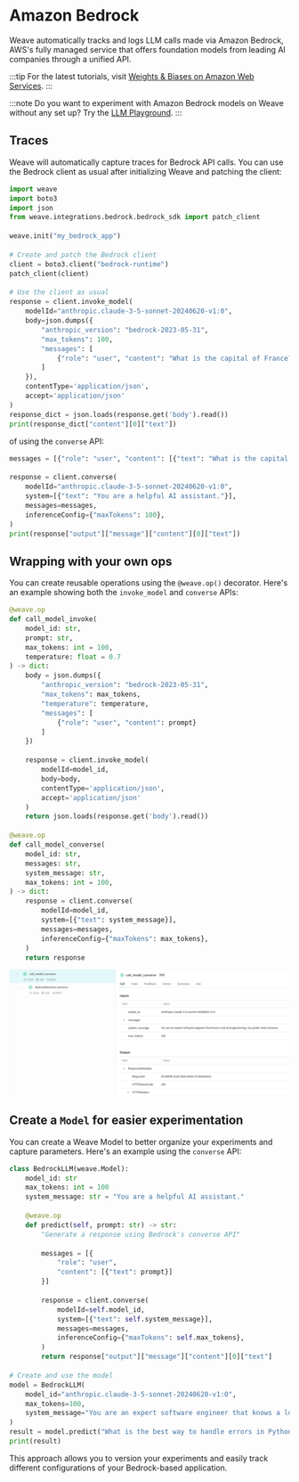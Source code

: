 # Amazon Bedrock

Weave automatically tracks and logs LLM calls made via Amazon Bedrock, AWS's fully managed service that offers foundation models from leading AI companies through a unified API.

:::tip
For the latest tutorials, visit [Weights & Biases on Amazon Web Services](https://wandb.ai/site/partners/aws/).
:::

:::note
Do you want to experiment with Amazon Bedrock models on Weave without any set up? Try the [LLM Playground](../tools/playground.md).
:::

## Traces

Weave will automatically capture traces for Bedrock API calls. You can use the Bedrock client as usual after initializing Weave and patching the client:

```python
import weave
import boto3
import json
from weave.integrations.bedrock.bedrock_sdk import patch_client

weave.init("my_bedrock_app")

# Create and patch the Bedrock client
client = boto3.client("bedrock-runtime")
patch_client(client)

# Use the client as usual
response = client.invoke_model(
    modelId="anthropic.claude-3-5-sonnet-20240620-v1:0",
    body=json.dumps({
        "anthropic_version": "bedrock-2023-05-31",
        "max_tokens": 100,
        "messages": [
            {"role": "user", "content": "What is the capital of France?"}
        ]
    }),
    contentType='application/json',
    accept='application/json'
)
response_dict = json.loads(response.get('body').read())
print(response_dict["content"][0]["text"])
```

of using the `converse` API:

```python
messages = [{"role": "user", "content": [{"text": "What is the capital of France?"}]}]

response = client.converse(
    modelId="anthropic.claude-3-5-sonnet-20240620-v1:0",
    system=[{"text": "You are a helpful AI assistant."}],
    messages=messages,
    inferenceConfig={"maxTokens": 100},
)
print(response["output"]["message"]["content"][0]["text"])

```

## Wrapping with your own ops

You can create reusable operations using the `@weave.op()` decorator. Here's an example showing both the `invoke_model` and `converse` APIs:

```python
@weave.op
def call_model_invoke(
    model_id: str,
    prompt: str,
    max_tokens: int = 100,
    temperature: float = 0.7
) -> dict:
    body = json.dumps({
        "anthropic_version": "bedrock-2023-05-31",
        "max_tokens": max_tokens,
        "temperature": temperature,
        "messages": [
            {"role": "user", "content": prompt}
        ]
    })

    response = client.invoke_model(
        modelId=model_id,
        body=body,
        contentType='application/json',
        accept='application/json'
    )
    return json.loads(response.get('body').read())

@weave.op
def call_model_converse(
    model_id: str,
    messages: str,
    system_message: str,
    max_tokens: int = 100,
) -> dict:
    response = client.converse(
        modelId=model_id,
        system=[{"text": system_message}],
        messages=messages,
        inferenceConfig={"maxTokens": max_tokens},
    )
    return response
```

![](./imgs/bedrock_converse.png)

## Create a `Model` for easier experimentation

You can create a Weave Model to better organize your experiments and capture parameters. Here's an example using the `converse` API:

```python
class BedrockLLM(weave.Model):
    model_id: str
    max_tokens: int = 100
    system_message: str = "You are a helpful AI assistant."

    @weave.op
    def predict(self, prompt: str) -> str:
        "Generate a response using Bedrock's converse API"
        
        messages = [{
            "role": "user",
            "content": [{"text": prompt}]
        }]

        response = client.converse(
            modelId=self.model_id,
            system=[{"text": self.system_message}],
            messages=messages,
            inferenceConfig={"maxTokens": self.max_tokens},
        )
        return response["output"]["message"]["content"][0]["text"]

# Create and use the model
model = BedrockLLM(
    model_id="anthropic.claude-3-5-sonnet-20240620-v1:0",
    max_tokens=100,
    system_message="You are an expert software engineer that knows a lot of programming. You prefer short answers."
)
result = model.predict("What is the best way to handle errors in Python?")
print(result)
```

This approach allows you to version your experiments and easily track different configurations of your Bedrock-based application.
